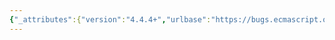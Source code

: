 ```yaml
---
{"_attributes":{"version":"4.4.4+","urlbase":"https://bugs.ecmascript.org/","maintainer":"dherman@mozilla.com"},"bug":{"bug_id":1498,"creation_ts":"2013-05-16 14:03:00 -0700","short_desc":"13.3: \"propName desc\"","delta_ts":"2013-07-15 17:04:28 -0700","product":"Draft for 6th Edition","component":"editorial issue","version":"Rev 15: May 14, 2013 Draft","rep_platform":"All","op_sys":"All","bug_status":"RESOLVED","resolution":"FIXED","priority":"Normal","bug_severity":"minor","everconfirmed":true,"reporter":{"uid":"jmdyck","name":"Michael Dyck"},"assigned_to":{"uid":"allen","name":"Allen Wirfs-Brock"},"long_desc":[{"commentid":4039,"comment_count":0,"who":{"uid":"jmdyck","name":"Michael Dyck"},"bug_when":"2013-05-16 14:03:48 -0700","thetext":"In 13.3 \"Method Definitions\",\nunder \"Runtime Semantics: Property Definition Evaluation\",\nrule 1 step 7 says:\n    Let status be the result of DefinePropertyOrThrow(object, propName desc).\n\nAfter \"propName\", insert a comma."},{"commentid":4218,"comment_count":1,"who":{"uid":"allen","name":"Allen Wirfs-Brock"},"bug_when":"2013-06-17 16:37:30 -0700","thetext":"fixed in rev 16 editor's draft"},{"commentid":4516,"comment_count":2,"who":{"uid":"allen","name":"Allen Wirfs-Brock"},"bug_when":"2013-07-15 17:04:28 -0700","thetext":"fixed in rev16 draft.  July 15, 2013"}]}}
---
```

